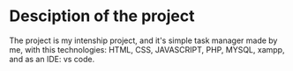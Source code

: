 # Desciption of the project

The project is my intenship project, and it's simple task manager made by me, with this technologies:
HTML, CSS, JAVASCRIPT, PHP, MYSQL, xampp, and as an IDE: vs code.
